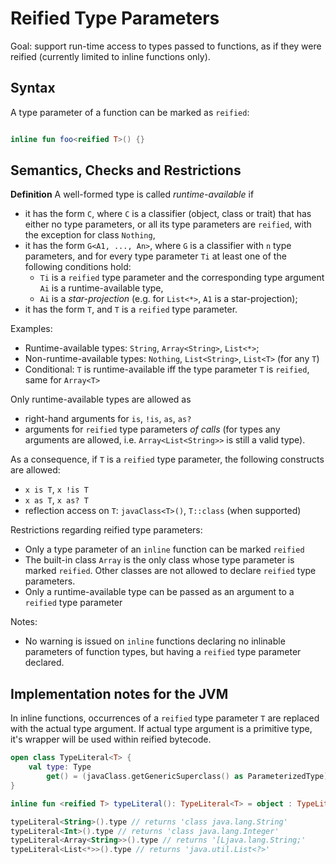 # Reified Type Parameters

Goal: support run-time access to types passed to functions, as if they were reified (currently limited to inline functions only).

## Syntax

A type parameter of a function can be marked as `reified`:

``` kotlin

inline fun foo<reified T>() {}
```

## Semantics, Checks and Restrictions

**Definition** A well-formed type is called *runtime-available* if
- it has the form `C`, where `C` is a classifier (object, class or trait) that has either no type parameters, or all its type parameters are `reified`, with the exception for class `Nothing`,
- it has the form `G<A1, ..., An>`, where `G` is a classifier with `n` type parameters, and for every type parameter `Ti` at least one of the following conditions hold:
    - `Ti` is a `reified` type parameter and the corresponding type argument `Ai` is a runtime-available type,
    - `Ai` is a *star-projection* (e.g. for `List<*>`, `A1` is a star-projection);
- it has the form `T`, and `T` is a `reified` type parameter.

Examples:
- Runtime-available types: `String`, `Array<String>`, `List<*>`;
- Non-runtime-available types: `Nothing`, `List<String>`, `List<T>` (for any `T`)
- Conditional: `T` is runtime-available iff the type parameter `T` is `reified`, same for `Array<T>`

Only runtime-available types are allowed as
- right-hand arguments for `is`, `!is`, `as`, `as?`
- arguments for `reified` type parameters *of calls* (for types any arguments are allowed, i.e. `Array<List<String>>` is still a valid type).

As a consequence, if `T` is a `reified` type parameter, the following constructs are allowed:
- `x is T`, `x !is T`
- `x as T`, `x as? T`
- reflection access on `T`: `javaClass<T>()`, `T::class` (when supported)

Restrictions regarding reified type parameters:
- Only a type parameter of an `inline` function can be marked `reified`
- The built-in class `Array` is the only class whose type parameter is marked `reified`. Other classes are not allowed to declare `reified` type parameters.
- Only a runtime-available type can be passed as an argument to a `reified` type parameter

Notes:
- No warning is issued on `inline` functions declaring no inlinable parameters of function types, but having a `reified` type parameter declared.

## Implementation notes for the JVM

In inline functions, occurrences of a `reified` type parameter `T` are replaced with the actual type argument.
If actual type argument is a primitive type, it's wrapper will be used within reified bytecode.

``` kotlin
open class TypeLiteral<T> {
    val type: Type
        get() = (javaClass.getGenericSuperclass() as ParameterizedType).getActualTypeArguments()[0]
}

inline fun <reified T> typeLiteral(): TypeLiteral<T> = object : TypeLiteral<T>() {} // here T is replaced with the actual type

typeLiteral<String>().type // returns 'class java.lang.String'
typeLiteral<Int>().type // returns 'class java.lang.Integer'
typeLiteral<Array<String>>().type // returns '[Ljava.lang.String;'
typeLiteral<List<*>>().type // returns 'java.util.List<?>'
```
